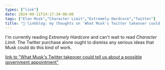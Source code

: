```yaml
---
types: ["link"]
date: 2024-09-11T14:17:34-06:00
tags: ["Elon Musk","Character Limit","Extremely Hardcore","Twitter"]
title: "🔗 linkblog: my thoughts on 'What Musk's Twitter takeover could tell us about a possible government appointment'"
---
```

I'm currently reading *Extremely Hardcore* and can't wait to read *Character Limit*. The Twitter purchase alone ought to dismiss any serious ideas that Musk could do this kind of work.

[link to "What Musk's Twitter takeover could tell us about a possible government appointment"](https://www.npr.org/2024/09/11/nx-s1-5107969/elon-musk-twitter-x-trump-audit)
